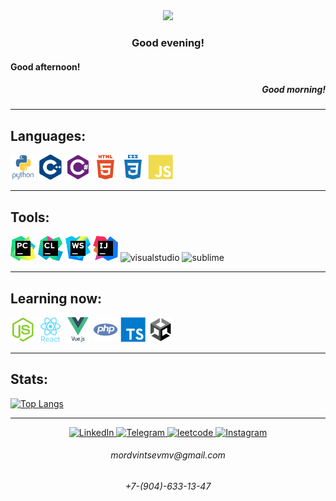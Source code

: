 <div id="header" align="center">
  <img src="https://c.tenor.com/otSNUx7bno0AAAAi/monke-monkeroll.gif" width="100"/>
  <h3>Good evening!</h3>
  <h4 align="left">Good afternoon!</h4>
  <h5 align="right">Good morning!</h5>
</div>

---

<h2>Languages:</h2>

<div id="languages">
 <img src="https://github.com/devicons/devicon/blob/master/icons/python/python-original-wordmark.svg" width="40" height="40" alt="python">
 <img src="https://github.com/devicons/devicon/blob/master/icons/cplusplus/cplusplus-plain.svg" width="40" height="40" alt="cpluplus">
 <img src="https://github.com/devicons/devicon/blob/master/icons/csharp/csharp-plain.svg" width="40" height="40" alt="csharp">
 <img src="https://github.com/devicons/devicon/blob/master/icons/html5/html5-plain-wordmark.svg" width="40" height="40" alt="html">
 <img src="https://github.com/devicons/devicon/blob/master/icons/css3/css3-plain-wordmark.svg" width="40" height="40" alt="css">
 <img src="https://github.com/devicons/devicon/blob/master/icons/javascript/javascript-plain.svg" width="40" height="40" alt="js">
</div>

---

<h2>Tools:</h2>

<div id="tools">
 <img src="https://github.com/JetBrains/logos/blob/master/web/pycharm/pycharm.svg" width="40" height="40" alt="pycharm">
 <img src="https://github.com/JetBrains/logos/blob/master/web/clion/clion.svg" width="40" height="40" alt="clion">
 <img src="https://github.com/JetBrains/logos/blob/master/web/webstorm/webstorm.svg" width="40" height="40" alt="webstorm">
 <img src="https://github.com/JetBrains/logos/blob/master/web/intellij-idea/intellij-idea.svg" width="40" height="40" alt="intellij">
 <img src="https://seeklogo.com/images/V/visual-studio-code-logo-449D71944F-seeklogo.com.png" width="40" height="40" alt="visualstudio">
 <img src="https://seeklogo.com/images/S/sublime-text-logo-C2736A0B50-seeklogo.com.png" width="40" height="40" alt="sublime">
</div>

---

<h2>Learning now:</h2>

<div id="learning">
 <img src="https://github.com/devicons/devicon/blob/master/icons/nodejs/nodejs-original.svg" width="40" height="40" alt="nodejs">
 <img src="https://github.com/devicons/devicon/blob/master/icons/react/react-original-wordmark.svg" width="40" height="40" alt="react">
 <img src="https://github.com/devicons/devicon/blob/master/icons/vuejs/vuejs-original-wordmark.svg" width="40" height="40" alt="vue">
 <img src="https://github.com/devicons/devicon/blob/master/icons/php/php-plain.svg" width="40" height="40" alt="php">
 <img src="https://github.com/devicons/devicon/blob/master/icons/typescript/typescript-plain.svg" width="40" height="40" alt="typescript">
 <img src="https://github.com/devicons/devicon/blob/master/icons/unity/unity-original.svg" width="40" height="40" alt="unity">
</div>

---

<h2> Stats: </h2>


[![Top Langs](https://github-readme-stats.vercel.app/api/top-langs/?username=mordvintsevmv&layout=compact&theme=github_dark)](https://github.com/anuraghazra/github-readme-stats)

---

<div id="links" align="center">
 
  <a href="https://www.linkedin.com/in/mordvintsevmv/">
   <img src="https://img.shields.io/badge/LinkedIn-blue?style=for-the-badge" alt="LinkedIn"/>
  </a>
 
  <a href="https://t.me/mordvintsevmv">
    <img src="https://img.shields.io/badge/Telegram-9cf?style=for-the-badge" alt="Telegram"/>
  </a>
 
  <a href="https://leetcode.com/mordvintsevmv/">
   <img src="https://img.shields.io/badge/Leetcode-yellow?style=for-the-badge" alt="leetcode"/>
  </a>
  
  <a href="https://www.instagram.com/buben.ec/">
   <img src="https://img.shields.io/badge/Instagram-blueviolet?style=for-the-badge" alt="Instagram"/>
  </a>
</div>

<div id="email" align="center">
<h6>mordvintsevmv@gmail.com</h6>
</div>

<div id="phone" align="center">
<h6>+7-(904)-633-13-47</h6>
</div>
              
